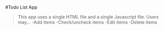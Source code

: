 #Todo List App
>This app uses a single HTML file and a single Javascript file.  Users may...
-Add items
-Check/uncheck items
-Edit items
-Delete items
